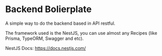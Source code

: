 # Backend Bolierplate

A simple way to do the backend based in API restful.

The framework used is the NestJS, you can use almost any Recipes (like Prisma, TypeORM, Swagger and etc).

NestJS Docs: https://docs.nestjs.com/

